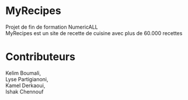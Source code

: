 # MyRecipes
Projet de fin de formation NumericALL</br>
MyRecipes est un site de recette de cuisine avec plus de 60.000 recettes

# Contributeurs
Kelim Boumali,</br>
Lyse Partigianoni,</br>
Kamel Derkaoui,</br>
Ishak Chennouf</br>
